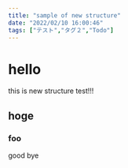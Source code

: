 ```yaml
---
title: "sample of new structure"
date: "2022/02/10 16:00:46"
tags: ["テスト","タグ２","Todo"]
---
```



# hello

this is new structure test!!!

## hoge


### foo

good bye
